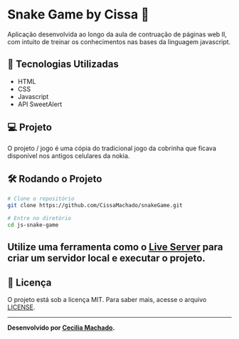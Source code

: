 <h1> Snake Game by Cissa 🐍 </h1>

Aplicação desenvolvida ao longo da aula de contruação de páginas web II,
com intuito de treinar os conhecimentos nas bases da linguagem javascript.


## 🚀 Tecnologias Utilizadas
- HTML
- CSS
- Javascript
- API SweetAlert

## 💻 Projeto
O projeto / jogo é uma cópia do tradicional jogo da cobrinha que ficava 
disponível nos antigos celulares da nokia.

## 🛠️ Rodando o Projeto
```bash
# Clone o repositório
git clone https://github.com/CissaMachado/snakeGame.git

# Entre no diretório
cd js-snake-game
```
Utilize uma ferramenta como o [Live Server](https://marketplace.visualstudio.com/items?itemName=ritwickdey.LiveServer) para criar um servidor local e executar o projeto.
---
## 📝 Licença

O projeto está sob a licença MIT. Para saber mais, acesse o arquivo [LICENSE](https://github.com/devMagno/js-snake-game/blob/master/LICENSE).

---
**Desenvolvido por [Cecilia Machado](https://github.com/cissaMachado/).**
 

 
